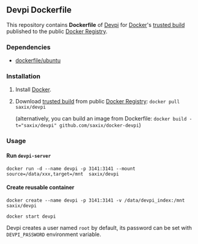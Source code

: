 ## Devpi Dockerfile


This repository contains **Dockerfile** of [Devpi](http://doc.devpi.net/) for [Docker](https://www.docker.io/)'s [trusted build](https://index.docker.io/u/scrapinghub/devpi/) published to the public [Docker Registry](https://index.docker.io/).


### Dependencies

* [dockerfile/ubuntu](http://dockerfile.github.io/#/ubuntu)


### Installation

1. Install [Docker](https://www.docker.io/).

2. Download [trusted build](https://index.docker.io/u/saxix/devpi/) from public [Docker Registry](https://index.docker.io/): `docker pull saxix/devpi`

   (alternatively, you can build an image from Dockerfile: `docker build -t="saxix/devpi" github.com/saxix/docker-devpi`)


### Usage

#### Run `devpi-server`

    docker run -d --name devpi -p 3141:3141 --mount source=/data/xxx,target=/mnt  saxix/devpi

#### Create reusable container

    docker create --name devpi -p 3141:3141 -v /data/devpi_index:/mnt  saxix/devpi

    docker start devpi


Devpi creates a user named `root` by default, its password can be set with
`DEVPI_PASSWORD` environment variable.
